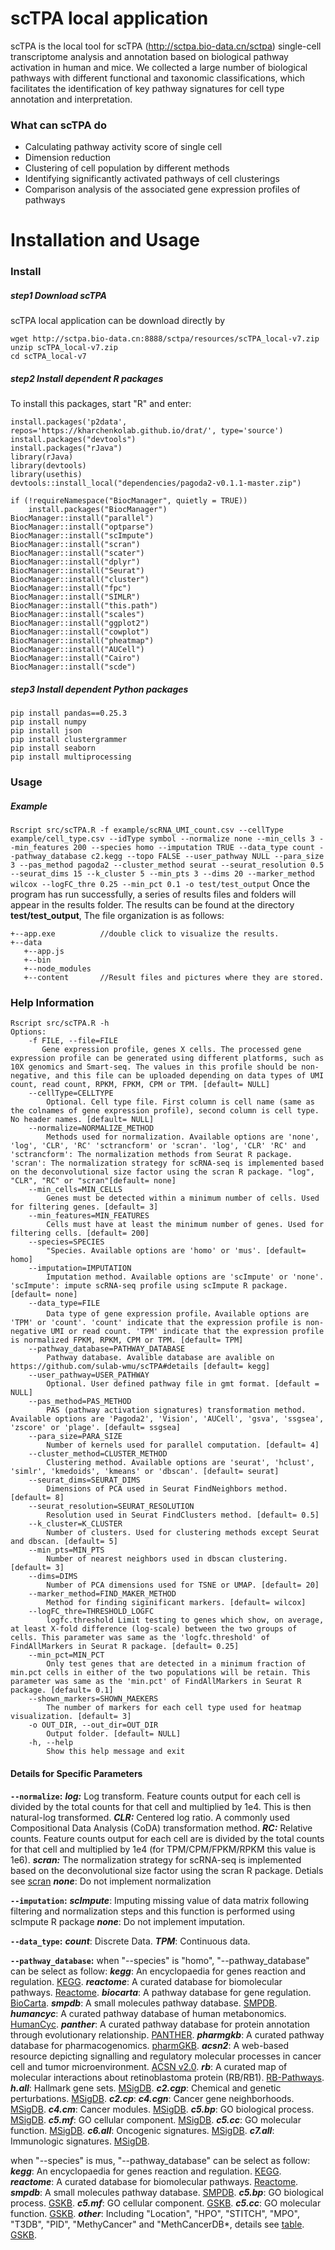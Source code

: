 # scTPA local application
scTPA is the local tool for scTPA (http://sctpa.bio-data.cn/sctpa) single-cell transcriptome analysis and annotation based on biological pathway activation in human and mice. We collected a large number of biological pathways with different functional and taxonomic classifications, which facilitates the identification of key pathway signatures for cell type annotation and interpretation.

### What can scTPA do
* Calculating pathway activity score of single cell
* Dimension reduction
* Clustering of cell population by different methods
* Identifying significantly activated pathways of cell clusterings
* Comparison analysis of the associated gene expression profiles of pathways

# Installation and Usage
### Install
##### step1 Download scTPA
scTPA local application can be download directly by
```
wget http://sctpa.bio-data.cn:8888/sctpa/resources/scTPA_local-v7.zip
unzip scTPA_local-v7.zip
cd scTPA_local-v7
```
##### step2 Install dependent R packages
To install this packages, start "R" and enter:
```
install.packages('p2data', repos='https://kharchenkolab.github.io/drat/', type='source')
install.packages("devtools")
install.packages("rJava")
library(rJava)
library(devtools)
library(usethis)
devtools::install_local("dependencies/pagoda2-v0.1.1-master.zip")

if (!requireNamespace("BiocManager", quietly = TRUE))
    install.packages("BiocManager")
BiocManager::install("parallel")
BiocManager::install("optparse")
BiocManager::install("scImpute")
BiocManager::install("scran")
BiocManager::install("scater")
BiocManager::install("dplyr")
BiocManager::install("Seurat")
BiocManager::install("cluster")
BiocManager::install("fpc")
BiocManager::install("SIMLR")
BiocManager::install("this.path")
BiocManager::install("scales")
BiocManager::install("ggplot2")
BiocManager::install("cowplot")
BiocManager::install("pheatmap")
BiocManager::install("AUCell")
BiocManager::install("Cairo")
BiocManager::install("scde")
```
##### step3 Install dependent Python packages
```
pip install pandas==0.25.3
pip install numpy
pip install json
pip install clustergrammer
pip install seaborn
pip install multiprocessing
```
### Usage
##### Example
`
Rscript src/scTPA.R -f example/scRNA_UMI_count.csv --cellType example/cell_type.csv --idType symbol --normalize none --min_cells 3 --min_features 200 --species homo --imputation TRUE --data_type count --pathway_database c2.kegg --topo FALSE --user_pathway NULL --para_size 3 --pas_method pagoda2 --cluster_method seurat --seurat_resolution 0.5 --seurat_dims 15 --k_cluster 5 --min_pts 3 --dims 20 --marker_method wilcox --logFC_thre 0.25 --min_pct 0.1 -o test/test_output
`
Once the program has run successfully, a series of results files and folders will appear in the results folder.
The results can be found at the directory **test/test_output**,  The file organization is as follows: 
```
+--app.exe          //double click to visualize the results.
+--data
   +--app.js
   +--bin
   +--node_modules
   +--content       //Result files and pictures where they are stored.
```

### Help Information
```
Rscript src/scTPA.R -h
Options:
    -f FILE, --file=FILE
       Gene expression profile, genes X cells. The processed gene expression profile can be generated using different platforms, such as 10X genomics and Smart-seq. The values in this profile should be non-negative, and this file can be uploaded depending on data types of UMI count, read count, RPKM, FPKM, CPM or TPM. [default= NULL]
    --cellType=CELLTYPE
        Optional. Cell type file. First column is cell name (same as the colnames of gene expression profile), second column is cell type. No header names. [default= NULL]
    --normalize=NORMALIZE_METHOD
        Methods used for normalization. Available options are 'none', 'log', 'CLR', 'RC' 'sctrancform' or 'scran'. 'log', 'CLR' 'RC' and 'sctrancform': The normalization methods from Seurat R package. 'scran': The normalization strategy for scRNA-seq is implemented based on the deconvolutional size factor using the scran R package. "log", "CLR", "RC" or "scran"[default= none]
    --min_cells=MIN_CELLS
        Genes must be detected within a minimum number of cells. Used for filtering genes. [default= 3]
    --min_features=MIN_FEATURES
        Cells must have at least the minimum number of genes. Used for filtering cells. [default= 200]
    --species=SPECIES
        "Species. Available options are 'homo' or 'mus'. [default= homo]
    --imputation=IMPUTATION
        Imputation method. Available options are 'scImpute' or 'none'. 'scImpute': impute scRNA-seq profile using scImpute R package. [default= none]
    --data_type=FILE
        Data type of gene expression profile，Available options are 'TPM' or 'count'. 'count' indicate that the expression profile is non-negative UMI or read count. 'TPM' indicate that the expression profile is normalized FPKM, RPKM, CPM or TPM. [default= TPM]
    --pathway_database=PATHWAY_DATABASE
        Pathway database. Avalible database are avalible on https://github.com/sulab-wmu/scTPA#details [default= kegg]
    --user_pathway=USER_PATHWAY
        Optional. User defined pathway file in gmt format. [default = NULL]
    --pas_method=PAS_METHOD
        PAS (pathway activation signatures) transformation method. Available options are 'Pagoda2', 'Vision', 'AUCell', 'gsva', 'ssgsea', 'zscore' or 'plage'. [default= ssgsea]
    --para_size=PARA_SIZE
        Number of kernels used for parallel computation. [default= 4]
    --cluster_method=CLUSTER_METHOD
        Clustering method. Available options are 'seurat', 'hclust', 'simlr', 'kmedoids', 'kmeans' or 'dbscan'. [default= seurat]
    --seurat_dims=SEURAT_DIMS
        Dimensions of PCA used in Seurat FindNeighbors method. [default= 8]
    --seurat_resolution=SEURAT_RESOLUTION
        Resolution used in Seurat FindClusters method. [default= 0.5]
    --k_cluster=K_CLUSTER
        Number of clusters. Used for clustering methods except Seurat and dbscan. [default= 5]
    --min_pts=MIN_PTS
        Number of nearest neighbors used in dbscan clustering. [default= 3]
    --dims=DIMS
        Number of PCA dimensions used for TSNE or UMAP. [default= 20]
    --marker_method=FIND_MAKER_METHOD
        Method for finding siginificant markers. [default= wilcox]
    --logFC_thre=THRESHOLD_LOGFC
        logfc.threshold Limit testing to genes which show, on average, at least X-fold difference (log-scale) between the two groups of cells. This parameter was same as the 'logfc.threshold' of FindAllMarkers in Seurat R package. [default= 0.25]
    --min_pct=MIN_PCT
        Only test genes that are detected in a minimum fraction of min.pct cells in either of the two populations will be retain. This parameter was same as the 'min.pct' of FindAllMarkers in Seurat R package. [default= 0.1]
    --shown_markers=SHOWN_MAEKERS
        The number of markers for each cell type used for heatmap visualization. [default= 3]
    -o OUT_DIR, --out_dir=OUT_DIR
        Output folder. [default= NULL]
    -h, --help
        Show this help message and exit
```

#### Details for Specific Parameters
**`--normalize`:**
***log:*** Log transform. Feature counts output for each cell is divided by the total counts for that cell and multiplied by 1e4. This is then natural-log transformed.
***CLR:*** Centered log ratio. A commonly used Compositional Data Analysis (CoDA) transformation method.
***RC:*** Relative counts. Feature counts output for each cell are is divided by the total counts for that cell and multiplied by 1e4 (for TPM/CPM/FPKM/RPKM this value is 1e6).
***scran:*** The normalization strategy for scRNA-seq is implemented based on the deconvolutional size factor using the scran R package. Detials see [scran](https://github.com/MarioniLab/scran)
***none***: Do not implement normalization

**`--imputation`:**
***scImpute***: Imputing missing value of data matrix following filtering and normalization steps and this function is performed using scImpute R package
***none***: Do not implement imputation.

**`--data_type`:**
***count***: Discrete Data.
***TPM***: Continuous data.

**`--pathway_database`:**
when "--species" is "homo", "--pathway_database" can be select as follow:
***kegg***: An encyclopaedia for genes reaction and regulation. [KEGG](https://www.genome.jp/kegg/). 
***reactome***: A curated database for biomolecular pathways. [Reactome](https://reactome.org/). 
***biocarta***: A pathway database for gene regulation. [BioCarta](https://www.liebertpub.com/doi/pdf/10.1089/152791601750294344). 
***smpdb***: A small molecules pathway database. [SMPDB](https://smpdb.ca/). 
***humancyc***: A curated pathway database of human metabonomics. [HumanCyc](https://humancyc.org/). 
***panther***: A curated pathway database for protein annotation through evolutionary relationship. [PANTHER](http://www.pantherdb.org/). 
***pharmgkb***: A curated pathway database for pharmacogenomics. [pharmGKB](https://www.pharmgkb.org/). 
***acsn2***: A web-based resource depicting signalling and regulatory molecular processes in cancer cell and tumor microenvironment. [ACSN v2.0](https://acsn.curie.fr/ACSN2/ACSN2.html). 
***rb***: A curated map of molecular interactions about retinoblastoma protein (RB/RB1). [RB-Pathways](http://bioinfo-out.curie.fr/projects/rbpathway/). 
***h.all***: Hallmark gene sets. [MSigDB](https://www.gsea-msigdb.org/gsea/msigdb/index.jsp). 
***c2.cgp***: Chemical and genetic perturbations. [MSigDB](https://www.gsea-msigdb.org/gsea/msigdb/index.jsp). 
***c2.cp***: 
***c4.cgn***: Cancer gene neighborhoods. [MSigDB](https://www.gsea-msigdb.org/gsea/msigdb/index.jsp). 
***c4.cm***: Cancer modules. [MSigDB](https://www.gsea-msigdb.org/gsea/msigdb/index.jsp). 
***c5.bp***: GO biological process. [MSigDB](https://www.gsea-msigdb.org/gsea/msigdb/index.jsp). 
***c5.mf***: GO cellular component. [MSigDB](https://www.gsea-msigdb.org/gsea/msigdb/index.jsp). 
***c5.cc***: GO molecular function. [MSigDB](https://www.gsea-msigdb.org/gsea/msigdb/index.jsp). 
***c6.all***: Oncogenic signatures. [MSigDB](https://www.gsea-msigdb.org/gsea/msigdb/index.jsp). 
***c7.all***: Immunologic signatures. [MSigDB](https://www.gsea-msigdb.org/gsea/msigdb/index.jsp). 

when "--species" is mus, "--pathway_database" can be select as follow:
***kegg***: An encyclopaedia for genes reaction and regulation. [KEGG](https://www.genome.jp/kegg/). 
***reactome***: A curated database for biomolecular pathways. [Reactome](https://reactome.org/). 
***smpdb***: A small molecules pathway database. [SMPDB](https://smpdb.ca/). 
***c5.bp***: GO biological process. [GSKB](http://ge-lab.org/gskb/). 
***c5.mf***: GO cellular component. [GSKB](http://ge-lab.org/gskb/). 
***c5.cc***: GO molecular function. [GSKB](http://ge-lab.org/gskb/). 
***other***: Including "Location", "HPO", "STITCH", "MPO", "T3DB", "PID", "MethyCancer" and "MethCancerDB*, details see [table](http://ge-lab.org/gskb/Table%201-sources.pdf). [GSKB](http://ge-lab.org/gskb/). 


